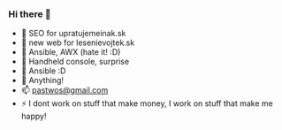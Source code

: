 ### Hi there 👋

<!--
**pastwos/pastwos** is a ✨ _special_ ✨ repository because its `README.md` (this file) appears on your GitHub profile.

Here are some ideas to get you started:

- 🔭 I’m currently working on ...
- 🌱 I’m currently learning ...
- 👯 I’m looking to collaborate on ...
- 🤔 I’m looking for help with ...
- 💬 Ask me about ...
- 📫 How to reach me: ...
- 😄 Pronouns: ...
- ⚡ Fun fact: ...
-->
- 🔭 SEO for upratujemeinak.sk
- 🔭 new web for lesenievojtek.sk
- 🌱 Ansible, AWX (hate it! :D)
- 👯 Handheld console, surprise
- 🤔 Ansible :D
- 💬 Anything!
- 📫 pastwos@gmail.com
- ⚡ I dont work on stuff that make money, I work on stuff that make me happy!
